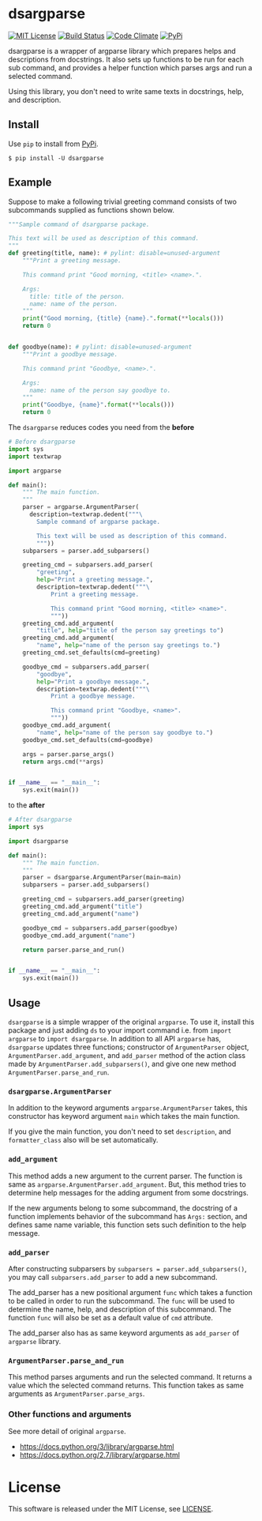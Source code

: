dsargparse
==========
[![MIT License](http://img.shields.io/badge/license-MIT-blue.svg?style=flat)](LICENSE)
[![Build Status](https://travis-ci.org/jkawamoto/dsargparse.svg?branch=master)](https://travis-ci.org/jkawamoto/dsargparse)
[![Code Climate](https://codeclimate.com/github/jkawamoto/dsargparse/badges/gpa.svg)](https://codeclimate.com/github/jkawamoto/dsargparse)
[![PyPi](https://img.shields.io/badge/pypi-0.1.2-lightgrey.svg)](https://pypi.python.org/pypi?:action=display&name=dsargparse)

dsargparse is a wrapper of argparse library which prepares helps and descriptions
from docstrings. It also sets up functions to be run for each sub command,
and provides a helper function which parses args and run a selected command.

Using this library, you don't need to write same texts in docstrings, help,
and description.

Install
---------
Use `pip` to install from [PyPi](https://pypi.python.org/pypi?:action=display&name=dsargparse).
```
$ pip install -U dsargparse
```

Example
---------
Suppose to make a following trivial greeting command consists of two subcommands
supplied as functions shown below.

```python
"""Sample command of dsargparse package.

This text will be used as description of this command.
"""
def greeting(title, name): # pylint: disable=unused-argument
    """Print a greeting message.

    This command print "Good morning, <title> <name>.".

    Args:
      title: title of the person.
      name: name of the person.
    """
    print("Good morning, {title} {name}.".format(**locals()))
    return 0


def goodbye(name): # pylint: disable=unused-argument
    """Print a goodbye message.

    This command print "Goodbye, <name>.".

    Args:
      name: name of the person say goodbye to.
    """
    print("Goodbye, {name}".format(**locals()))
    return 0
```

The `dsargparse` reduces codes you need from the **before**
```python
# Before dsargparse
import sys
import textwrap

import argparse

def main():
    """ The main function.
    """
    parser = argparse.ArgumentParser(
      description=textwrap.dedent("""\
        Sample command of argparse package.

        This text will be used as description of this command.
        """))
    subparsers = parser.add_subparsers()

    greeting_cmd = subparsers.add_parser(
        "greeting",
        help="Print a greeting message.",
        description=textwrap.dedent("""\
            Print a greeting message.

            This command print "Good morning, <title> <name>".
            """))
    greeting_cmd.add_argument(
        "title", help="title of the person say greetings to")
    greeting_cmd.add_argument(
        "name", help="name of the person say greetings to.")
    greeting_cmd.set_defaults(cmd=greeting)

    goodbye_cmd = subparsers.add_parser(
        "goodbye",
        help="Print a goodbye message.",
        description=textwrap.dedent("""\
            Print a goodbye message.

            This command print "Goodbye, <name>".
            """))
    goodbye_cmd.add_argument(
        "name", help="name of the person say goodbye to.")
    goodbye_cmd.set_defaults(cmd=goodbye)

    args = parser.parse_args()
    return args.cmd(**args)


if __name__ == "__main__":
    sys.exit(main())
```
to the **after**
```python
# After dsargparse
import sys

import dsargparse

def main():
    """ The main function.
    """
    parser = dsargparse.ArgumentParser(main=main)
    subparsers = parser.add_subparsers()

    greeting_cmd = subparsers.add_parser(greeting)
    greeting_cmd.add_argument("title")
    greeting_cmd.add_argument("name")

    goodbye_cmd = subparsers.add_parser(goodbye)
    goodbye_cmd.add_argument("name")

    return parser.parse_and_run()


if __name__ == "__main__":
    sys.exit(main())
```


Usage
------
`dsargparse` is a simple wrapper of the original `argparse`. To use it, install
this package and just adding `ds` to your import command i.e. from
`import argparse` to `import dsargparse`. In addition to all API `argparse` has,
`dsargparse` updates three functions; constructor of `ArgumentParser` object,
`ArgumentParser.add_argument`, and `add_parser` method of the action class made
by `ArgumentParser.add_subparsers()`, and give one new method
`ArgumentParser.parse_and_run`.

### `dsargparse.ArgumentParser`
In addition to the keyword arguments `argparse.ArgumentParser` takes,
this constructor has keyword argument `main` which takes the main function.

If you give the main function, you don't need to set `description`, and
`formatter_class` also will be set automatically.

### `add_argument`
This method adds a new argument to the current parser. The function is
same as `argparse.ArgumentParser.add_argument`. But, this method
tries to determine help messages for the adding argument from some
docstrings.

If the new arguments belong to some subcommand, the docstring
of a function implements behavior of the subcommand has `Args:` section,
and defines same name variable, this function sets such
definition to the help message.

### `add_parser`
After constructing subparsers by `subparsers = parser.add_subparsers()`,
you may call `subparsers.add_parser` to add a new subcommand.

The add_parser has a new positional argument `func` which takes a function
to be called in order to run the subcommand. The `func` will be used
to determine the name, help, and description of this subcommand. The
function `func` will also be set as a default value of `cmd` attribute.

The add_parser also has as same keyword arguments as `add_parser` of `argparse`
library.

### `ArgumentParser.parse_and_run`
This method parses arguments and run the selected command. It returns a value
which the selected command returns. This function takes as same arguments as
`ArgumentParser.parse_args`.


### Other functions and arguments
See more detail of original `argparse`.
- https://docs.python.org/3/library/argparse.html
- https://docs.python.org/2.7/library/argparse.html


License
=========
This software is released under the MIT License, see [LICENSE](LICENSE).
